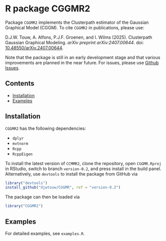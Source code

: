 # R package CGGMR2

Package `CGGMR2` implements the Clusterpath estimator of the Gaussian Graphical Model (CGGM). To cite `CGGMR2` in publications, please use:

D.J.W. Touw, A. Alfons, P.J.F. Groenen, and I. Wilms (2025). Clusterpath Gaussian Graphical Modeling. _arXiv preprint arXiv:2407.00644_. doi: [10.48550/arXiv.2407.00644](https://doi.org/10.48550/arXiv.2407.00644).

Note that the package is still in an early development stage and that various improvements are planned in the near future. For issues, please use [Github Issues](https://github.com/djwtouw/CGGMR/issues).

## Contents
- [Installation](#installation)
- [Examples](#examples)

## Installation
`CGGMR2` has the following dependencies:
- `dplyr`
- `mvtnorm`
- `Rcpp`
- `RcppEigen`

To install the latest version of `CCMMR2`, clone the repository, open `CGGMR.Rproj` in RStudio, switch to branch `version-0.2`, and press install in the build panel. Alternatively, use `devtools` to install the package from GitHub via
```R
library("devtools")
install_github("djwtouw/CGGMR", ref = "version-0.2")
```
The package can then be loaded via
```R
library("CGGMR2")
```

## Examples
For detailed examples, see `examples.R`.
